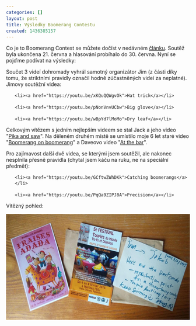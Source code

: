 ```yaml
---
categories: []
layout: post
title: Výsledky Boomerang Contestu
created: 1436385157
---
```

<p>Co je to Boomerang Contest se můžete dočíst v nedávném <a href="http://spintop.cz/news/boomerang-contest">článku</a>. Soutěž byla ukončena 21. června a hlasování probíhalo do 30. června. Nyní se pojďme podívat na výsledky:</p>



<p>Součet 3 videí dohromady vyhrál samotný organizátor Jim (z části díky tomu, že striktními pravidly označil hodně zúčastněných videí za neplatné). Jimovy soutěžní videa:</p>



<ul>

	<li><a href="https://youtu.be/xKQuQQWgvOk">Hat trick</a></li>

	<li><a href="https://youtu.be/pNonVnvUCbw">Big glove</a></li>

	<li><a href="https://youtu.be/wBpYd7lMoMo">Dry leaf</a></li>

</ul>



<p>Celkovým vítězem s jedním nejlepším videem se stal Jack a jeho video "<a href="https://youtu.be/M-BA2nqsqQQ">Pika and saw</a>". Na děleném druhém místě se umístilo moje 6 let staré video "<a href="https://youtu.be/riAdz4eI_yI">Boomerang on boomerang</a>" a Daveovo video "<a href="https://youtu.be/mr2pj7i0j_w">At the bar</a>".</p>



<p>Pro zajímavost další dvě videa, se kterými jsem soutěžil, ale nakonec nesplnila přesně pravidla (chytal jsem káču na ruku, ne na speciální předmět):</p>



<ul>

	<li><a href="https://youtu.be/GCftwZWhDKk">Catching boomerangs</a></li>

	<li><a href="https://youtu.be/PqQa9ZIPJ8A">Precision</a></li>

</ul>



<p>Vítězný pohled:</p>



<p><img alt="" src="/images/vysledky-boomerang-contestu/pohled-jim.jpg" style="width: 600px; height: 290px;" /></p>



<p>&nbsp;</p>

